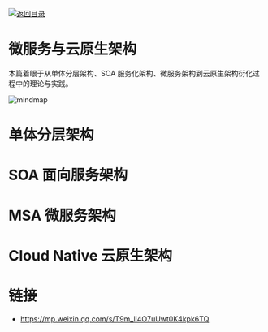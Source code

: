 [![返回目录](https://i.postimg.cc/WzXsh0MX/image.png)](https://parg.co/UdT)

# 微服务与云原生架构

本篇着眼于从单体分层架构、SOA 服务化架构、微服务架构到云原生架构衍化过程中的理论与实践。

![mindmap](https://i.postimg.cc/mkhsVhkt/image.png)

# 单体分层架构

# SOA 面向服务架构

# MSA 微服务架构

# Cloud Native 云原生架构

# 链接

- https://mp.weixin.qq.com/s/T9m_li4O7uUwt0K4kpk6TQ
